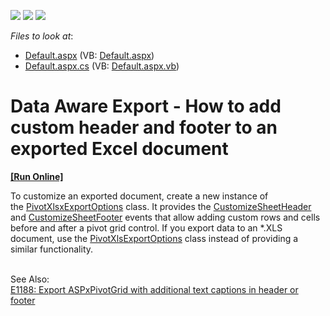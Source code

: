 <!-- default badges list -->
![](https://img.shields.io/endpoint?url=https://codecentral.devexpress.com/api/v1/VersionRange/128577092/21.2.3%2B)
[![](https://img.shields.io/badge/Open_in_DevExpress_Support_Center-FF7200?style=flat-square&logo=DevExpress&logoColor=white)](https://supportcenter.devexpress.com/ticket/details/T355654)
[![](https://img.shields.io/badge/📖_How_to_use_DevExpress_Examples-e9f6fc?style=flat-square)](https://docs.devexpress.com/GeneralInformation/403183)
<!-- default badges end -->
<!-- default file list -->
*Files to look at*:

* [Default.aspx](./CS/Default.aspx) (VB: [Default.aspx](./VB/Default.aspx))
* [Default.aspx.cs](./CS/Default.aspx.cs) (VB: [Default.aspx.vb](./VB/Default.aspx.vb))
<!-- default file list end -->
# Data Aware Export - How to add custom header and footer to an exported Excel document
<!-- run online -->
**[[Run Online]](https://codecentral.devexpress.com/t355654/)**
<!-- run online end -->


<p>To customize an exported document, create a new instance of the <a href="https://documentation.devexpress.com/AspNet/clsDevExpressWebASPxPivotGridPivotXlsxExportOptionstopic.aspx">PivotXlsxExportOptions</a> class. It provides the <a href="https://documentation.devexpress.com/CoreLibraries/DevExpressXtraPrintingXlsxExportOptionsEx_CustomizeSheetHeadertopic.aspx">CustomizeSheetHeader</a> and <a href="https://documentation.devexpress.com/CoreLibraries/DevExpressXtraPrintingXlsxExportOptionsEx_CustomizeSheetFootertopic.aspx">CustomizeSheetFooter</a> events that allow adding custom rows and cells before and after a pivot grid control. If you export data to an *.XLS document, use the <a href="https://documentation.devexpress.com/AspNet/clsDevExpressWebASPxPivotGridPivotXlsExportOptionstopic.aspx">PivotXlsExportOptions</a> class instead of providing a similar functionality. </p>
<br>See Also:<br><a href="https://www.devexpress.com/Support/Center/p/E1188">E1188: Export ASPxPivotGrid with additional text captions in header or footer</a>

<br/>


